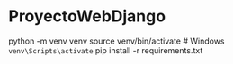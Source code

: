 # ProyectoWebDjango

python -m venv venv
source venv/bin/activate  # Windows 
`venv\Scripts\activate`
pip install -r requirements.txt
